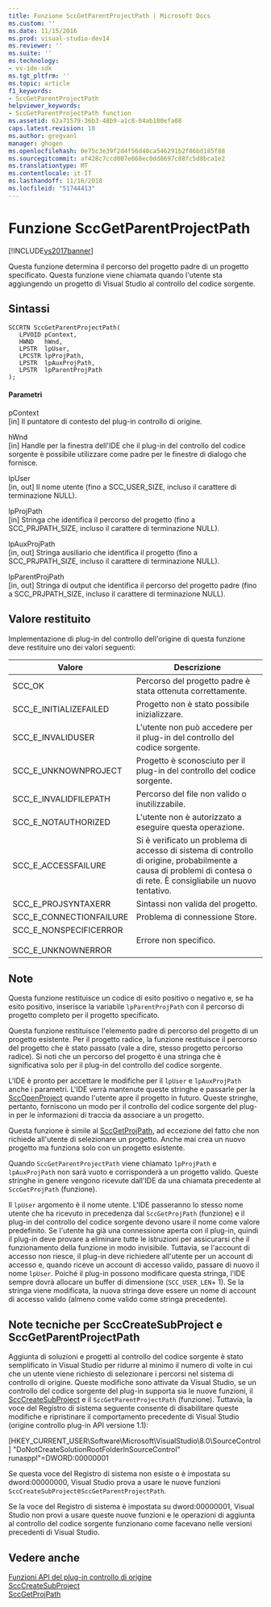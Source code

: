 ```yaml
---
title: Funzione SccGetParentProjectPath | Microsoft Docs
ms.custom: ''
ms.date: 11/15/2016
ms.prod: visual-studio-dev14
ms.reviewer: ''
ms.suite: ''
ms.technology:
- vs-ide-sdk
ms.tgt_pltfrm: ''
ms.topic: article
f1_keywords:
- SccGetParentProjectPath
helpviewer_keywords:
- SccGetParentProjectPath function
ms.assetid: 62a71579-36b3-48b9-a1c8-04ab100efa08
caps.latest.revision: 18
ms.author: gregvanl
manager: ghogen
ms.openlocfilehash: 0e75c3e39f2d4f56d40ca546291b2f86bd185f88
ms.sourcegitcommit: af428c7ccd007e668ec0dd8697c88fc5d8bca1e2
ms.translationtype: MT
ms.contentlocale: it-IT
ms.lasthandoff: 11/16/2018
ms.locfileid: "51744413"
---
```

# <a name="sccgetparentprojectpath-function"></a>Funzione SccGetParentProjectPath
[!INCLUDE[vs2017banner](../includes/vs2017banner.md)]

Questa funzione determina il percorso del progetto padre di un progetto specificato. Questa funzione viene chiamata quando l'utente sta aggiungendo un progetto di Visual Studio al controllo del codice sorgente.  
  
## <a name="syntax"></a>Sintassi  
  
```cpp#  
SCCRTN SccGetParentProjectPath(  
   LPVOID pContext,  
   HWND   hWnd,  
   LPSTR  lpUser,  
   LPCSTR lpProjPath,  
   LPSTR  lpAuxProjPath,  
   LPSTR  lpParentProjPath  
);  
```  
  
#### <a name="parameters"></a>Parametri  
 pContext  
 [in] Il puntatore di contesto del plug-in controllo di origine.  
  
 hWnd  
 [in] Handle per la finestra dell'IDE che il plug-in del controllo del codice sorgente è possibile utilizzare come padre per le finestre di dialogo che fornisce.  
  
 lpUser  
 [in, out] Il nome utente (fino a SCC_USER_SIZE, incluso il carattere di terminazione NULL).  
  
 lpProjPath  
 [in] Stringa che identifica il percorso del progetto (fino a SCC_PRJPATH_SIZE, incluso il carattere di terminazione NULL).  
  
 lpAuxProjPath  
 [in, out] Stringa ausiliario che identifica il progetto (fino a SCC_PRJPATH_SIZE, incluso il carattere di terminazione NULL).  
  
 lpParentProjPath  
 [in, out] Stringa di output che identifica il percorso del progetto padre (fino a SCC_PRJPATH_SIZE, incluso il carattere di terminazione NULL).  
  
## <a name="return-value"></a>Valore restituito  
 Implementazione di plug-in del controllo dell'origine di questa funzione deve restituire uno dei valori seguenti:  
  
|Valore|Descrizione|  
|-----------|-----------------|  
|SCC_OK|Percorso del progetto padre è stata ottenuta correttamente.|  
|SCC_E_INITIALIZEFAILED|Progetto non è stato possibile inizializzare.|  
|SCC_E_INVALIDUSER|L'utente non può accedere per il plug-in del controllo del codice sorgente.|  
|SCC_E_UNKNOWNPROJECT|Progetto è sconosciuto per il plug-in del controllo del codice sorgente.|  
|SCC_E_INVALIDFILEPATH|Percorso del file non valido o inutilizzabile.|  
|SCC_E_NOTAUTHORIZED|L'utente non è autorizzato a eseguire questa operazione.|  
|SCC_E_ACCESSFAILURE|Si è verificato un problema di accesso di sistema di controllo di origine, probabilmente a causa di problemi di contesa o di rete. È consigliabile un nuovo tentativo.|  
|SCC_E_PROJSYNTAXERR|Sintassi non valida del progetto.|  
|SCC_E_CONNECTIONFAILURE|Problema di connessione Store.|  
|SCC_E_NONSPECIFICERROR<br /><br /> SCC_E_UNKNOWNERROR|Errore non specifico.|  
  
## <a name="remarks"></a>Note  
 Questa funzione restituisce un codice di esito positivo o negativo e, se ha esito positivo, inserisce la variabile `lpParentProjPath` con il percorso di progetto completo per il progetto specificato.  
  
 Questa funzione restituisce l'elemento padre di percorso del progetto di un progetto esistente. Per il progetto radice, la funzione restituisce il percorso del progetto che è stato passato (vale a dire, stesso progetto percorso radice). Si noti che un percorso del progetto è una stringa che è significativa solo per il plug-in del controllo del codice sorgente.  
  
 L'IDE è pronto per accettare le modifiche per il `lpUser` e `lpAuxProjPath` anche i parametri. L'IDE verrà mantenute queste stringhe e passarle per la [SccOpenProject](../extensibility/sccopenproject-function.md) quando l'utente apre il progetto in futuro. Queste stringhe, pertanto, forniscono un modo per il controllo del codice sorgente del plug-in per le informazioni di traccia da associare a un progetto.  
  
 Questa funzione è simile al [SccGetProjPath](../extensibility/sccgetprojpath-function.md), ad eccezione del fatto che non richiede all'utente di selezionare un progetto. Anche mai crea un nuovo progetto ma funziona solo con un progetto esistente.  
  
 Quando `SccGetParentProjectPath` viene chiamato `lpProjPath` e `lpAuxProjPath` non sarà vuoto e corrisponderà a un progetto valido. Queste stringhe in genere vengono ricevute dall'IDE da una chiamata precedente al `SccGetProjPath` (funzione).  
  
 Il `lpUser` argomento è il nome utente. L'IDE passeranno lo stesso nome utente che ha ricevuto in precedenza dal `SccGetProjPath` (funzione) e il plug-in del controllo del codice sorgente devono usare il nome come valore predefinito. Se l'utente ha già una connessione aperta con il plug-in, quindi il plug-in deve provare a eliminare tutte le istruzioni per assicurarsi che il funzionamento della funzione in modo invisibile. Tuttavia, se l'account di accesso non riesce, il plug-in deve richiedere all'utente per un account di accesso e, quando riceve un account di accesso valido, passare di nuovo il nome `lpUser`. Poiché il plug-in possono modificare questa stringa, l'IDE sempre dovrà allocare un buffer di dimensione (`SCC_USER_LEN`+ 1). Se la stringa viene modificata, la nuova stringa deve essere un nome di account di accesso valido (almeno come valido come stringa precedente).  
  
## <a name="technical-notes-for-scccreatesubproject-and-sccgetparentprojectpath"></a>Note tecniche per SccCreateSubProject e SccGetParentProjectPath  
 Aggiunta di soluzioni e progetti al controllo del codice sorgente è stato semplificato in Visual Studio per ridurre al minimo il numero di volte in cui che un utente viene richiesto di selezionare i percorsi nel sistema di controllo di origine. Queste modifiche sono attivate da Visual Studio, se un controllo del codice sorgente del plug-in supporta sia le nuove funzioni, il [SccCreateSubProject](../extensibility/scccreatesubproject-function.md) e il `SccGetParentProjectPath` (funzione). Tuttavia, la voce del Registro di sistema seguente consente di disabilitare queste modifiche e ripristinare il comportamento precedente di Visual Studio (origine controllo plug-in API versione 1.1):  
  
 [HKEY_CURRENT_USER\Software\Microsoft\VisualStudio\8.0\SourceControl] "DoNotCreateSolutionRootFolderInSourceControl" runasppl"=DWORD:00000001  
  
 Se questa voce del Registro di sistema non esiste o è impostata su dword:00000000, Visual Studio prova a usare le nuove funzioni `SccCreateSubProject`e`SccGetParentProjectPath`.  
  
 Se la voce del Registro di sistema è impostata su dword:00000001, Visual Studio non provi a usare queste nuove funzioni e le operazioni di aggiunta al controllo del codice sorgente funzionano come facevano nelle versioni precedenti di Visual Studio.  
  
## <a name="see-also"></a>Vedere anche  
 [Funzioni API del plug-in controllo di origine](../extensibility/source-control-plug-in-api-functions.md)   
 [SccCreateSubProject](../extensibility/scccreatesubproject-function.md)   
 [SccGetProjPath](../extensibility/sccgetprojpath-function.md)

